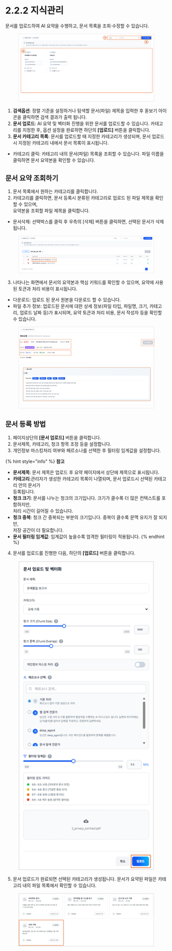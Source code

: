 # 2.2.2 지식관리

문서를 업로드하여 AI 요약을 수행하고, 문서 목록을 조회·수정할 수 있습니다.

<figure><img src="../../.gitbook/assets/image (1) (1) (1) (1) (1).png" alt=""><figcaption></figcaption></figure>

1. **검색옵션**: 정렬 기준을 설정하거나 탐색할 문서(파일) 제목을 입력한 후 돋보기 아이콘을 클릭하면 검색 결과가 출력 됩니다.
2. **문서 업로드**: AI 요약 및 벡터화 진행을 위한 문서를 업로드할 수 있습니다.
   &#x20;카테고리를 지정한 후, 옵션 설정을 완료하면 하단의 **\[업로드]** 버튼을 클릭합니다.
3. **문서 카테고리 목록**: 문서를 업로드할 때 지정한 카테고리가 생성되며, 문서 업로드 시 지정된 카테고리 내에서 문서 목록이 표시됩니다.

* 카테고리 클릭: 카테고리 내의 문서(파일) 목록을 조회할 수 있습니다. 파일 이름을 클릭하면 문서 요약본을 확인할 수 있습니다.



## **문서 요약 조회하기**

1. 문서 목록에서 원하는 카테고리를 클릭합니다.
2. 카테고리를 클릭하면, 문서 등록시 분류된 카테고리로 업로드 된 파일 제목을 확인할 수 있으며, \
   요약본을 조회할 파일 제목을 클릭합니다.

* 문서삭제: 선택박스를 클릭 후 우측의 \[삭제] 버튼을 클릭하면, 선택된 문서가 삭제됩니다.

<figure><img src="../../.gitbook/assets/image (2) (1) (1) (1) (1) (1) (1).png" alt=""><figcaption></figcaption></figure>

3. 나타나는 화면에서 문서의 요약본과 핵심 키워드를 확인할 수 있으며, 요약에 사용된 토큰과 처리 비용이 표시됩니다.

* 다운로드: 업로드 된 문서 원본을 다운로드 할 수 있습니다.
* 파일 추가 정보: 업로드된 문서에 대한 상세 정보(파일 타입, 파일명, 크기, 카테고리, 업로드 날짜 등)가 표시되며, 요약 토큰과 처리 비용, 문서 작성자 등을 확인할 수 있습니다.

<figure><img src="../../.gitbook/assets/image (433).png" alt=""><figcaption></figcaption></figure>



## **문서 등록 방법**

1. 페이지상단의 **\[문서 업로드]** 버튼을 클릭합니다.
2. 문서제목, 카테고리, 청크 항목 조정 등을 설정합니다.
3. 개인정보 마스킹처리 여부와 페르소나를 선택한 후 필터링 임계값을 설정합니다.

{% hint style="info" %}
**참고**

* **문서제목**: 문서 제목은 업로드 후 요약 페이지에서 상단에 제목으로 표시됩니다.
* **카테고리**:관리자가 생성한 카테고리 목록이 나열되며, 문서 업로드시 선택된 카테고리 안의 문서가 \
  등록됩니다.
* **청크 크기**: 문서를 나누는 청크의 크기입니다. 크기가 클수록 더 많은 컨텍스트를 포함하지만, \
  처리 시간이 길어질 수 있습니다.
* **청크 중복**: 청크 간 중복되는 부분의 크기입니다. 중복이 클수록 문맥 유지가 잘 되지만, \
  저장 공간이 더 필요합니다.
* **문서 필터링 임계값**: 임계값이 높을수록 엄격한 필터링이 적용됩니다.&#x20;
{% endhint %}



4. 문서를 업로드를 진행한 다음, 하단의 **\[업로드]** 버튼을 클릭합니다.

<div align="left"><figure><img src="../../.gitbook/assets/image (9).png" alt=""><figcaption></figcaption></figure></div>

5. 문서 업로드가 완료되면 선택된 카테고리가 생성됩니다. 문서가 요약된 파일은 카테고리 내의 파일 목록에서 확인할 수 있습니다.

<figure><img src="../../.gitbook/assets/image (74).png" alt=""><figcaption></figcaption></figure>
